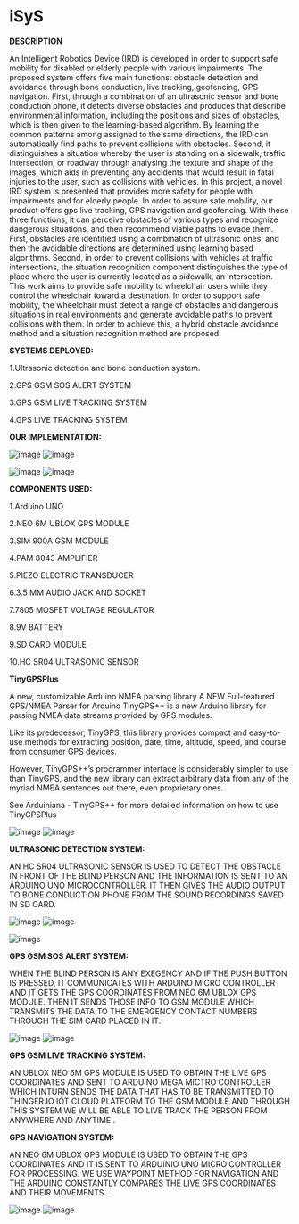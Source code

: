 # iSyS

**DESCRIPTION**

An Intelligent Robotics Device (IRD) is developed in order to support safe mobility for disabled or  elderly people with various impairments. The proposed system offers five main functions: obstacle  detection and avoidance through bone conduction, live tracking, geofencing, GPS navigation. First,  through a combination of an ultrasonic sensor and bone conduction phone, it detects diverse  obstacles and produces that describe environmental information, including the positions and sizes of  obstacles, which is then given to the learning-based algorithm. By learning the common patterns  among assigned to the same directions, the IRD can automatically find paths to prevent collisions  with obstacles. Second, it distinguishes a situation whereby the user is standing on a sidewalk, traffic  intersection, or roadway through analysing the texture and shape of the images, which aids in  preventing any accidents that would result in fatal injuries to the user, such as collisions with  vehicles. In this project, a novel IRD system is presented that provides more safety for people with  impairments and for elderly people. In order to assure safe mobility, our product offers gps live  tracking, GPS navigation and geofencing. With these three functions, it can perceive obstacles of  various types and recognize dangerous situations, and then recommend viable paths to evade them.  First, obstacles are identified using a combination of ultrasonic ones, and then the avoidable  directions are determined using learning based algorithms. Second, in order to prevent collisions  with vehicles at traffic intersections, the situation recognition component distinguishes the type of  place where the user is currently located as a sidewalk, an intersection. This work aims to provide  safe mobility to wheelchair users while they control the wheelchair toward a destination. In order to  support safe mobility, the wheelchair must detect a range of obstacles and dangerous situations in  real environments and generate avoidable paths to prevent collisions with them. In order to achieve  this, a hybrid obstacle avoidance method and a situation recognition method are proposed.

**SYSTEMS DEPLOYED:**

1.Ultrasonic detection and bone conduction system.

2.GPS GSM SOS ALERT SYSTEM

3.GPS GSM LIVE TRACKING SYSTEM

4.GPS LIVE TRACKING SYSTEM

**OUR IMPLEMENTATION:**

![image](https://user-images.githubusercontent.com/79503433/115166519-461f5680-a0d1-11eb-917a-a9fab2de98b7.png) ![image](https://user-images.githubusercontent.com/79503433/115166544-5c2d1700-a0d1-11eb-9d4f-6b974351e176.png)

![image](https://user-images.githubusercontent.com/79503433/115166577-7ff05d00-a0d1-11eb-821d-5d9c04a02bdb.png) ![image](https://user-images.githubusercontent.com/79503433/115166597-95658700-a0d1-11eb-96ef-99fe7c7bf397.png)








**COMPONENTS USED:**

1.Arduino UNO

2.NEO 6M UBLOX GPS MODULE

3.SIM 900A GSM MODULE

4.PAM 8043 AMPLIFIER

5.PIEZO ELECTRIC TRANSDUCER

6.3.5 MM AUDIO JACK AND SOCKET

7.7805 MOSFET VOLTAGE REGULATOR

8.9V BATTERY

9.SD CARD MODULE

10.HC SR04 ULTRASONIC SENSOR

**TinyGPSPlus**

A new, customizable Arduino NMEA parsing library A NEW Full-featured GPS/NMEA Parser for Arduino TinyGPS++ is a new Arduino library for parsing NMEA data streams provided by GPS modules.

Like its predecessor, TinyGPS, this library provides compact and easy-to-use methods for extracting position, date, time, altitude, speed, and course from consumer GPS devices.

However, TinyGPS++’s programmer interface is considerably simpler to use than TinyGPS, and the new library can extract arbitrary data from any of the myriad NMEA sentences out there, even proprietary ones.

See Arduiniana - TinyGPS++ for more detailed information on how to use TinyGPSPlus

![image](https://user-images.githubusercontent.com/79503433/115144960-fdce4d00-a06c-11eb-957f-8eef09a2af17.png)
![image](https://user-images.githubusercontent.com/79503433/115144982-1179b380-a06d-11eb-9400-d9611b5c2d90.png)

**ULTRASONIC DETECTION SYSTEM:**

AN HC SR04 ULTRASONIC SENSOR IS USED TO DETECT THE OBSTACLE IN FRONT OF THE BLIND PERSON AND THE INFORMATION IS SENT TO AN ARDUINO UNO MICROCONTROLLER. IT THEN GIVES THE AUDIO OUTPUT TO  BONE CONDUCTION PHONE FROM THE SOUND RECORDINGS SAVED IN SD CARD.

![image](https://user-images.githubusercontent.com/79503433/115145093-9533a000-a06d-11eb-8817-72cba41746d0.png) ![image](https://user-images.githubusercontent.com/79503433/115166720-3eac7d00-a0d2-11eb-9d5c-4ac042d0f603.png)

![image](https://user-images.githubusercontent.com/79503433/115145228-260a7b80-a06e-11eb-88e7-b47e7c8ccb89.png)

**GPS GSM SOS ALERT SYSTEM:**

WHEN THE BLIND PERSON IS ANY EXEGENCY AND IF THE PUSH BUTTON IS PRESSED, IT COMMUNICATES WITH ARDUINO MICRO CONTROLLER AND IT GETS THE GPS COORDINATES FROM NEO 6M UBLOX GPS MODULE. THEN IT SENDS THOSE INFO TO GSM MODULE WHICH TRANSMITS THE DATA TO THE EMERGENCY CONTACT NUMBERS THROUGH THE SIM CARD PLACED IN IT. 

![image](https://user-images.githubusercontent.com/79503433/115145815-28baa000-a071-11eb-886c-25e2a0e225a2.png)
![image](https://user-images.githubusercontent.com/79503433/115145836-44be4180-a071-11eb-8761-dc41c67894c4.png)

**GPS GSM LIVE TRACKING SYSTEM:**

AN UBLOX NEO 6M GPS MODULE IS USED TO OBTAIN THE LIVE GPS COORDINATES AND SENT TO ARDUINO MEGA MICTRO CONTROLLER WHICH INTURN SENDS THE DATA THAT HAS TO BE TRANSMITTED TO THINGER.IO IOT CLOUD PLATFORM TO THE GSM MODULE AND THROUGH THIS SYSTEM WE WILL BE ABLE TO LIVE TRACK THE PERSON FROM ANYWHERE AND ANYTIME .

**GPS NAVIGATION SYSTEM:**

AN NEO 6M UBLOX GPS MODULE IS USED TO OBTAIN THE GPS COORDINATES AND IT IS SENT TO ARDUINIO UNO MICRO CONTROLLER FOR PROCESSING. WE USE WAYPOINT METHOD FOR NAVIGATION AND THE ARDUINO CONSTANTLY COMPARES THE LIVE GPS COORDINATES AND THEIR MOVEMENTS .

![image](https://user-images.githubusercontent.com/79503433/115145938-f3628200-a071-11eb-87fc-a0a93d0630c8.png)
![image](https://user-images.githubusercontent.com/79503433/115145946-ffe6da80-a071-11eb-8e05-757c573fd66b.png)







